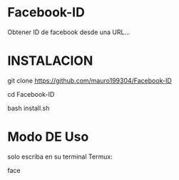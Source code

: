 # Facebook-ID
Obtener ID de facebook desde una URL...

# INSTALACION

git clone https://github.com/mauro199304/Facebook-ID

cd Facebook-ID

bash install.sh

# Modo DE Uso

solo escriba en su terminal Termux:

face

